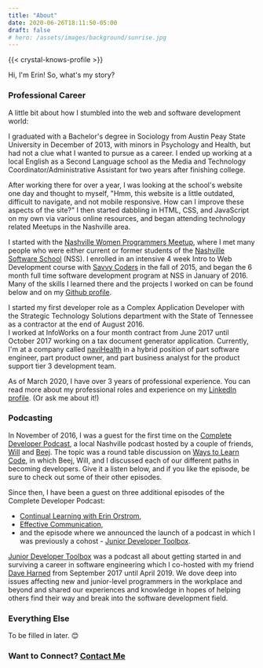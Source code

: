 ```yaml
---
title: "About"
date: 2020-06-26T18:11:50-05:00
draft: false
# hero: /assets/images/background/sunrise.jpg
---
```


{{< crystal-knows-profile >}}

Hi, I'm Erin! So, what's my story?

### Professional Career ###

A little bit about how I stumbled into the web and software development world:

I graduated with a Bachelor's degree in Sociology from Austin Peay State University in December of 2013, with minors in Psychology and Health,
but had not a clue what I wanted to pursue as a career.
I ended up working at a local English as a Second Language school as the
Media and Technology Coordinator/Administrative Assistant for two years after finishing college.

After working there for over a year, I was looking at the school's website one day and thought to myself,
"Hmm, this website is a little outdated, difficult to navigate, and not mobile responsive. How can I improve these aspects of the site?"
I then started dabbling in HTML, CSS, and JavaScript on my own via various online resources, and began attending technology related Meetups in the Nashville area.

I started with the
<a href="https://nashvillewomenprogrammers.com/" target="_blank">Nashville Women Programmers Meetup</a>,
where I met many people who were either current or former students of the
<a href="https://nashvillesoftwareschool.com/" target="_blank">Nashville Software School</a> (NSS).
I enrolled in an intensive 4 week Intro to Web Development course with
<a href="https://savvycoders.com/" target="_blank">Savvy Coders</a>
in the fall of 2015, and began the 6 month full time software development program at NSS in January of 2016.
Many of the skills I learned there and the projects I worked on can be found below and on my
<a href="https://github.com/eorstrom" target="_blank">Github profile</a>.

I started my first developer role as a Complex Application Developer with the Strategic Technology Solutions department with the
State of Tennessee as a contractor at the end of August 2016.  
I worked at InfoWorks on a four month contract from June 2017 until October 2017 working on a tax document generator application.
Currently, I'm at a company called
<a href="https://www.navihealth.com/" target="_blank">naviHealth</a> in a hybrid position of part software engineer, part product owner, and part business analyst
for the product support tier 3 development team.

As of March 2020, I have over 3 years of professional experience.
You can read more about my professional roles and experience on my
<a href="https://www.linkedin.com/in/erinorstrom/" target="_blank">LinkedIn profile</a>.
(Or ask me about it!)

### Podcasting ###

In November of 2016, I was a guest for the first time on the
<a href="https://completedeveloperpodcast.com/" target="_blank">Complete Developer Podcast</a>,
a local Nashville podcast hosted by a couple of friends,
<a href="https://www.linkedin.com/in/williamwgant/" target="_blank">Will</a> and
<a href="https://www.linkedin.com/in/bj-burns/" target="_blank">Beej</a>.
The topic was a round table discussion on
<a href="https://completedeveloperpodcast.com/episode-64/" target="_blank">Ways to Learn Code</a>,
in which Beej, Will, and I discussed each of our different paths in becoming developers.
Give it a listen below, and if you like the episode, be sure to check out some of their other episodes.

Since then, I have been a guest on three additional episodes of the Complete Developer Podcast:

* <a href="https://completedeveloperpodcast.com/episode-93/" target="_blank">Continual Learning with Erin Orstrom</a>,  
* <a href="https://completedeveloperpodcast.com/episode-108/" target="_blank">Effective Communication</a>,  
* and the episode where we announced the launch of a podcast in which I was previously a cohost -
<a href="https://completedeveloperpodcast.com/episode-107/" target="_blank">Junior Developer Toolbox</a>.

[Junior Developer Toolbox](/portfolio/junior-developer-toolbox/)
was a podcast all about getting started in and surviving a career in software engineering which I co-hosted with my friend
<a href="https://www.linkedin.com/in/daveharned/" target="_blank">Dave Harned</a>
from September 2017 until April 2019.
We dove deep into issues affecting new and junior-level programmers in the workplace and beyond and shared our experiences and knowledge in hopes of
helping others find their way and break into the software development field.

### Everything Else ###

To be filled in later. 😊

### Want to Connect? <a href="/contact/">Contact Me</a> ###
